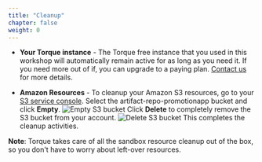 ```yaml
---
title: "Cleanup"
chapter: false
weight: 0
---
```


- **Your Torque instance** - The Torque free instance that you used in this workshop will automatically remain active for as long as you need it. If you need more out of if, you can upgrade to a paying plan. [Contact us](https://info.quali.com/contact-us) for more details.

- **Amazon Resources** - To cleanup your Amazon S3 resources, go to your [S3 service console](https://s3.console.aws.amazon.com/s3/home#/listBuckets). Select the artifact-repo-promotionapp bucket and click **Empty**.
![Empty S3 bucket](/images/cleanup/delete-s3-3.png)
 Click **Delete** to completely remove the S3 bucket from your account.
![Delete S3 bucket](/images/cleanup/delete-s3-4.png)
 This completes the cleanup activities.
 
 __Note__: Torque takes care of all the sandbox resource cleanup out of the box, so you don't have to worry about left-over resources.
 
